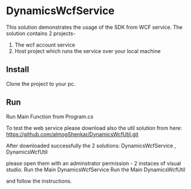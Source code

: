 # DynamicsWcfService
This solution demonstrates the usage of the SDK from WCF service.
The solution contains 2 projects-
1. The wcf account service
2. Host project which runs the service over your local machine

## Install
Clone the project to your pc.

## Run
Run Main Function from Program.cs

To test the web service please download also the util solution from here:
https://github.com/almogShenkar/DynamicsWcfUtil.git

After downloaded successfully the 2 solutions:
DynamicsWcfService , DynamicsWcfUtil

please open them with an adminstrator permission - 2 instaces of visual studio.
Run the Main DynamicsWcfService
Run the Main DynamicsWcfUtil

and follow the instructions.
